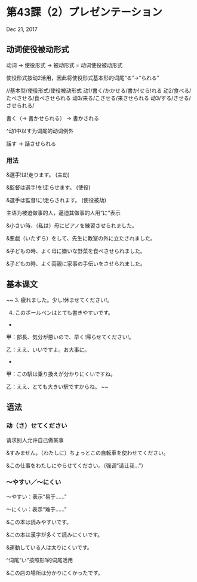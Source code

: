 # 第43課（2）プレゼンテーション
Dec 21, 2017

## 动词使役被动形式
动词 → 使役形式 → 被动形式 = 动词使役被动形式

使役形式按动2活用，因此将使役形式基本形的词尾“る”→“られる”

//基本型/使役形式/使役被动形式
动1/書く/かかせる/書か!せら!れる
动2/食べる/たべさせる/食べさせられる
动3/来る/こさせる/来させられる
动3/する/させる/させられる/

書く（→ 書かせられる） → 書かされる

^动1中以す为词尾的动词例外

話す → 話させられる

### 用法
&選手!は!走ります。 (主劫)

&監督は選手!を!走らせます。 (使役)

&選手は監督!に!走らされます。 (使役被劫)

主语为被迫做事的人，逼迫其做事的人用“に”表示

&小さい時、（私は）母にピアノを練習させられました。

&悪戯（いたずら）をして、先生に教室の外に立たされました。

&子どもの時、よく母に嫌いな野菜を食べさせられました。

&子どもの時、よく両親に家事の手伝いをさせられました。

## 基本课文
~~
3. 疲れました。少し!休ませてください!。

4. このボールペンはとても書きやすいです。

-

甲：部長、気分が悪いので、早く!帰らせてください!。

乙：ええ、いいですよ。お大事に。

-

甲：この駅は乗り換えが分かりにくいですね。

乙：ええ、とても大きい駅ですからね。
~~

## 语法
### 动（さ）せてください
请求别人允许自己做某事

&すみません。（わたしに）ちょっとこの自転車を使わせてください。

&この仕事をわたしにやらせてください。（强调“请让我…”）

### ～やすい／～にくい
～やすい：表示“易于……”

 ～にくい：表示“难于……”

&この本は読みやすいです。

&この本は漢字が多くて読みにくいです。

&運動している人は太りにくいです。

^词尾“い”按照形1的词尾活用

&この店の場所は分かりにくかったです。
